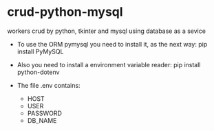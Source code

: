 # crud-python-mysql
workers crud by python, tkinter and mysql using database as a sevice


* To use the ORM pymysql you need to install it, as the next way:
  pip install PyMySQL

* Also you need to install a environment variable reader:
  pip install python-dotenv

* The file .env contains:
  - HOST
  - USER
  - PASSWORD
  - DB_NAME

